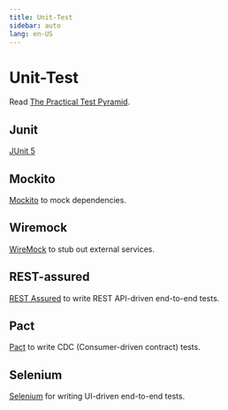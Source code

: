 ```yaml
---
title: Unit-Test
sidebar: auto
lang: en-US
---
```


# Unit-Test

Read [The Practical Test Pyramid](https://martinfowler.com/articles/practical-test-pyramid.html).

## Junit

[JUnit 5](https://junit.org/junit5/)

## Mockito

[Mockito](https://site.mockito.org/) to mock dependencies.

## Wiremock

[WireMock](http://wiremock.org/) to stub out external services.

## REST-assured

[REST Assured](http://rest-assured.io/) to write REST API-driven end-to-end tests.

## Pact

[Pact](https://docs.pact.io/readme) to write CDC (Consumer-driven contract) tests.

## Selenium

[Selenium](https://docs.seleniumhq.org/) for writing UI-driven end-to-end tests.
